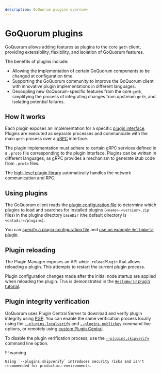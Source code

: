 ```yaml
---
description: GoQuorum plugins overview
---
```


# GoQuorum plugins

GoQuorum allows adding features as plugins to the core `geth` client, providing extensibility, flexibility, and
isolation of GoQuorum features.

The benefits of plugins include:

- Allowing the implementation of certain GoQuorum components to be changed at configuration time.
- Supporting the GoQuorum community to improve the GoQuorum client with innovative plugin implementations in different languages.
- Decoupling new GoQuorum-specific features from the core `geth`, simplifying the process of integrating changes from
   upstream `geth`, and isolating potential failures.

## How it works

Each plugin exposes an implementation for a specific [plugin interface](https://github.com/ConsenSys/quorum-plugin-definitions).
Plugins are executed as separate processes and communicate with the main `geth` process over a [gRPC](https://grpc.io/)
interface.

The plugin implementation must adhere to certain gRPC services defined in a `.proto` file corresponding to the plugin interface.
Plugins can be written in different languages, as gRPC provides a mechanism to generate stub code from `.proto` files.

The [high-level plugin library](https://github.com/hashicorp/go-plugin) automatically handles the network communication
and RPC.

## Using plugins

The GoQuorum client reads the [plugin configuration file](../HowTo/Configure/Plugins.md) to determine which plugins to
load and searches for installed plugins (`<name>-<version>.zip` files) in the plugins directory `baseDir` (the default
directory is `<datadir>/plugins`).

You can [specify a plugin configuration file](../HowTo/Configure/Plugins.md) and
[use an example `HelloWorld` plugin](../Tutorials/Use-Plugin.md).

## Plugin reloading

The Plugin Manager exposes an API `admin_reloadPlugin` that allows reloading a plugin.
This attempts to restart the current plugin process.

Plugin configuration changes made after the initial node startup are applied when reloading the plugin.
This is demonstrated in the [`HelloWorld` plugin tutorial](../Tutorials/Use-Plugin.md).

## Plugin integrity verification

GoQuorum uses Plugin Central Server to download and verify plugin integrity using [PGP](https://en.wikipedia.org/wiki/Pretty_Good_Privacy).
You can enable the same verification process locally using the
[`--plugins.localverify`](../Reference/CLI-Syntax.md#pluginslocalverify) and
[`--plugins.publickey`](../Reference/CLI-Syntax.md#pluginspublickey) command line options, or
remotely using [custom Plugin Central](../HowTo/Configure/Plugins.md).

To disable the plugin verification process, use the
[`--plugins.skipverify`](../Reference/CLI-Syntax.md#pluginsskipverify) command line option.

!!! warning

    Using `--plugins.skipverify` introduces security risks and isn't recommended for production environments.

